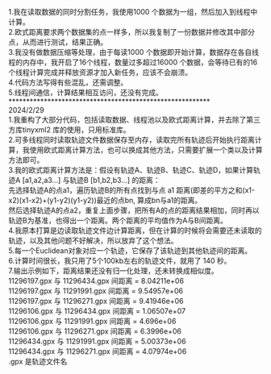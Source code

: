 1.我在读取数据的同时分割任务，我使用1000 个数据为一组，然后加入到线程中计算。<br>
2.欧式距离要求两个数据集的点一样多，所以我复制了一份数据并修改其中部分点，从而进行测试，结果正确。<br>
3.我没有做数据压缩等处理，由于每读1000 个数据即开始计算，数据存在各自线程的内存中，我开启了16个线程，数量过多超过16000 个数据，会等待已有的16个线程计算完成并释放资源才加入新任务，应该不会崩溃。<br>
4.代码方法写得有些混乱，还需调整。<br>
5.线程间通信，计算结果相互访问，还没有完成。<br>
*********************************************************<br>
2024/2/29<br>
1.我重构了大部分代码，包括读取数据、线程池以及欧式距离计算，并去除了第三方库tinyxml2 库的使用，只用标准库。<br>
2.可多线程同时读取轨迹文件数据保存至内存，读取完所有轨迹后开始执行距离计算，我使用欧式距离计算方法，也可以换成其他方法，只需要扩展一个类以及计算方法即可。<br>
3.我的欧式距离计算方法是：假设有轨迹A、轨迹B、轨迹C、轨迹D，如果计算轨迹A [a1,a2,a3...] 与轨迹B [b1,b2,b3...] 的距离：<br>
先选择轨迹A的点a1，遍历轨迹B的所有点找到与点 a1 距离(即差的平方之和(x1-x2)(x1-x2)+(y1-y2)(y1-y2))最近的点bn, 算成bn与a1的距离。<br>
然后选择轨迹A的点a2，重复上面步骤，把所有A的点的距离结果相加，同时再以轨迹B为基准，也得出一个距离。两个距离的平均值作为A与B间距离。<br>
4.我原本打算是边读取轨迹文件边计算距离，但在计算的时候将会需要还未读取的轨迹，以及其他问题不好解决，所以放弃了这个想法。<br>
5.每一个Euclidean对象对应一个轨迹，它保存了该轨迹到其他轨迹间的距离。<br>
6.计算时间很长，我只用了5个100kb左右的轨迹文件，就用了 140 秒。<br>
7.输出示例如下，距离结果还没有归一化处理，还未转换成相似度。<br>
11296197.gpx 与 11296434.gpx 间距离 = 8.04211e+06<br>
11296197.gpx 与 11291991.gpx 间距离 = 9.54957e+06<br>
11296197.gpx 与 11296271.gpx 间距离 = 9.41946e+06<br>
11296106.gpx 与 11296434.gpx 间距离 = 1.06507e+07<br>
11296106.gpx 与 11291991.gpx 间距离 = 4.696e+06<br>
11296106.gpx 与 11296271.gpx 间距离 = 6.3996e+06<br>
11296434.gpx 与 11291991.gpx 间距离 = 5.00373e+06<br>
11296434.gpx 与 11296271.gpx 间距离 = 4.07974e+06<br>
.gpx 是轨迹文件名<br>
